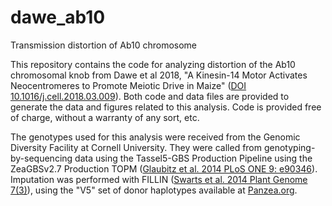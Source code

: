 # dawe_ab10
Transmission distortion of Ab10 chromosome

This repository contains the code for analyzing distortion of the Ab10 chromosomal knob from Dawe et al 2018, "A Kinesin-14 Motor Activates Neocentromeres to Promote Meiotic Drive in Maize" ([DOI 10.1016/j.cell.2018.03.009](https://doi.org/10.1016/j.cell.2018.03.009)). Both code and data files are provided to generate the data and figures related to this analysis. Code is provided free of charge, without a warranty of any sort, etc.

The genotypes used for this analysis were received from the Genomic Diversity Facility at Cornell University. They were called from genotyping-by-sequencing data using the Tassel5-GBS Production Pipeline using the ZeaGBSv2.7 Production TOPM ([Glaubitz et al. 2014 PLoS ONE 9: e90346](http://dx.doi.org/10.1371/journal.pone.0090346)). Imputation was performed with FILLIN ([Swarts et al. 2014 Plant Genome 7(3)](http://dx.doi.org/10.3835/plantgenome2014.05.0023)), using the "V5" set of donor haplotypes available at [Panzea.org](http://cbsusrv04.tc.cornell.edu/users/panzea/download.aspx?filegroupid=4).
